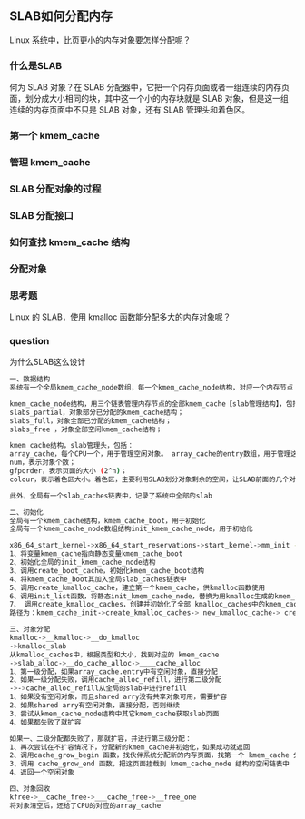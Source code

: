 ## SLAB如何分配内存

Linux 系统中，比页更小的内存对象要怎样分配呢？

### 什么是SLAB

何为 SLAB 对象？在 SLAB 分配器中，它把一个内存页面或者一组连续的内存页面，划分成大小相同的块，其中这一个小的内存块就是 SLAB 对象，但是这一组连续的内存页面中不只是 SLAB 对象，还有 SLAB 管理头和着色区。

### 第一个 kmem_cache
### 管理 kmem_cache
### SLAB 分配对象的过程
### SLAB 分配接口
### 如何查找 kmem_cache 结构
### 分配对象
### 思考题

Linux 的 SLAB，使用 kmalloc 函数能分配多大的内存对象呢？

### question

为什么SLAB这么设计

```sh
一、数据结构
系统有一个全局kmem_cache_node数组，每一个kmem_cache_node结构，对应一个内存节点

kmem_cache_node结构，用三个链表管理内存节点的全部kmem_cache【slab管理结构】，包括：
slabs_partial，对象部分已分配的kmem_cache结构；
slabs_full，对象全部已分配的kmem_cache结构；
slabs_free ，对象全部空闲kmem_cache结构；

kmem_cache结构，slab管理头，包括：
array_cache，每个CPU一个，用于管理空闲对象。 array_cache的entry数组，用于管理这些空闲对象，出入遵循LIFO原则；
num，表示对象个数；
gfporder，表示页面的大小 (2^n)；
colour，表示着色区大小。着色区，主要利用SLAB划分对象剩余的空间，让SLAB前面的几个对象，根据cache line大小进行偏移，以缓解缓存过热的问题，防止Cache地址争用，防止引起Cache抖动；

此外，全局有一个slab_caches链表中，记录了系统中全部的slab

二、初始化
全局有一个kmem_cache结构，kmem_cache_boot，用于初始化
全局有一个kmem_cache_node数组结构init_kmem_cache_node，用于初始化

x86_64_start_kernel->x86_64_start_reservations->start_kernel->mm_init -> kmem_cache_init
1、将变量kmem_cache指向静态变量kmem_cache_boot
2、初始化全局的init_kmem_cache_node结构
3、调用create_boot_cache，初始化kmem_cache_boot结构
4、将kmem_cache_boot其加入全局slab_caches链表中
5、调用create_kmalloc_cache，建立第一个kmem_cache，供kmalloc函数使用
6、调用init_list函数，将静态init_kmem_cache_node，替换为用kmalloc生成的kmem_cache_node
7、 调用create_kmalloc_caches，创建并初始化了全部 kmalloc_caches中的kmem_cache
路径为：kmem_cache_init->create_kmalloc_caches-> new_kmalloc_cache-> create_kmalloc_cache

三、对象分配
kmalloc->__kmalloc->__do_kmalloc
->kmalloc_slab
从kmalloc_caches中，根据类型和大小，找到对应的 kmem_cache
->slab_alloc->__do_cache_alloc->____cache_alloc
1、第一级分配，如果array_cache.entry中有空闲对象，直接分配
2、如果一级分配失败，调用cache_alloc_refill，进行第二级分配
->->cache_alloc_refill从全局的slab中进行refill
1、如果没有空闲对象，而且shared arry没有共享对象可用，需要扩容
2、如果shared arry有空闲对象，直接分配，否则继续
3、尝试从kmem_cache_node结构中其它kmem_cache获取slab页面
4、如果都失败了就扩容

如果一、二级分配都失败了，那就扩容，并进行第三级分配：
1、再次尝试在不扩容情况下，分配新的kmem_cache并初始化，如果成功就返回
2、调用cache_grow_begin 函数，找伙伴系统分配新的内存页面，找第一个 kmem_cache 分配新的对象，来存放 kmem_cache 结构的实例变量，并进行必要的初始化
3、调用 cache_grow_end 函数，把这页面挂载到 kmem_cache_node 结构的空闲链表中
4、返回一个空闲对象

四、对象回收
kfree->__cache_free->___cache_free->__free_one
将对象清空后，还给了CPU的对应的array_cache
```
